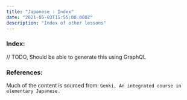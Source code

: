 ```yaml
---
title: "Japanese : Index"
date: "2021-05-03T15:55:00.000Z"
description: "Index of other lessons"
---
```


### Index:

// TODO, Should be able to generate this using GraphQL

### References:

Much of the content is sourced from: `Genki, An integrated course in elementary Japanese.`
